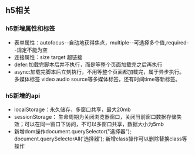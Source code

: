 ## h5相关

### h5新增属性和标签
- 表单属性：autofocus--自动地获得焦点，multiple--可选择多个值,required--规定不能为空
- 连接属性：size target 超链接
- defer:加载完脚本后并不执行，而是等整个页面加载完之后再执行
- async:加载完脚本后立刻执行，不用等整个页面都加载完，属于异步执行。
多媒体标签 video audio source等多媒体标签，还有时间time等新标签。
### h5新增的api
- localStorage：永久储存，多窗口共享，最大20mb
- sessionStorage： 生命周期为关闭浏览器窗口，关闭当前窗口数据存储失效；可以在同一窗口下访问，不可以多窗口共享，数据大小为5mb
- 新增dom操作document.querySelector("选择器"); document.querySelectorAll('选择器');
新增class操作可以删除替换class等操作
